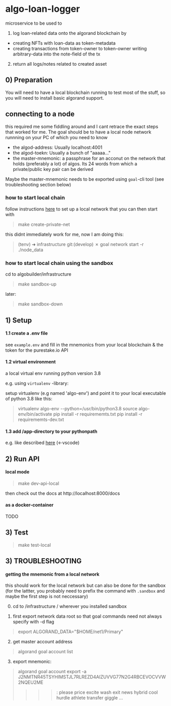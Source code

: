 # algo-loan-logger
microservice to be used to 
1) log loan-related data onto the algorand blockchain by 
  - creating NFTs with loan-data as token-metadata
  - creating transactions from token-owner to token-owner writing arbitrary-data into the note-field of the tx
2) return all logs/notes related to created asset


## 0) Preparation
You will need to have a local blockchain running to test most of the stuff, so you will need to install basic algorand 
support.
## connecting to a node

this required me some fiddling around and I cant retrace the exact steps that worked for me.
The goal should be to have a local node network runnning on your PC of which you need to know
- the algod-address: Usually localhost:4001
- the algod-toekn: Usually a bunch of "aaaaa..."
- the master-mnemonic: a passphrase for an acconut on the network that holds (preferably a lot) of algos. Its 24 words from which a private/public key pair can be derived

Maybe the master-mnemonic needs to be exported using  `goal`-cli tool (see troubleshooting section below)
### how to start local chain

follow instructions [here](https://github.com/scale-it/algo-builder/tree/master/infrastructure) to set up a local network
that you can then start with

> make create-private-net

this didnt immediately work for me, now I am doing this:

> (tenv) ➜  infrastructure git:(develop) ✗ goal network start -r ./node_data

### how to start local chain using the sandbox

cd to algobuilder/infrastructure

> make sandbox-up

later:
> make sandbox-down

## 1) Setup

#### 1.1 create a .env file
see `example.env` and fill in the mnemonics from your local blockchain & the token for the purestake.io API

#### 1.2 virtual environment

a local virtual env running python version 3.8

e.g. using `virtualenv` -library:

setup virtualenv (e.g named 'algo-env') and point it to your local executable of python 3.8 like this:

> virtualenv algo-env --python=/usr/bin/python3.8
> source algo-env/bin/activate
> pip install -r requirememts.txt
> pip install -r requirememts-dev.txt

#### 1.3 add /app-directory to your pythonpath

e.g. like described [here](https://code.visualstudio.com/docs/python/environments#_use-of-the-pythonpath-variable) (<-vscode)

## 2) Run API
#### local mode

> make dev-api-local

then check out the docs at http://localhost:8000/docs

#### as a docker-container
TODO

##  3) Test

> make test-local


## 3) TROUBLESHOOTING

#### getting the mnemonic from a local network
this should work for the local network but can also be done for the sandbox
(for the lattter, you probably need to prefix the command with `.sandbox` and maybe the first step is not neccessary)

0) cd to /infrastructure / wherever you installed sandbox

1) first export network data root so that goal commands need not always specify with -d flag
> export ALGORAND_DATA="$HOME/net1/Primary"

2) get master account address
>  algorand goal account list                                                              

3) export mnemonic:
> algorand goal account export -a J2NMTNR45TSYHIMSTJL7RLREZD4AIZUVVG77N2G4RBCEVOCVVW2NQEU2ME
> >>>: please price excite wash exit news hybrid cool hurdle athlete transfer giggle ...

